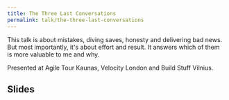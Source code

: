 ```yaml
---
title: The Three Last Conversations
permalink: talk/the-three-last-conversations
---
```


This talk is about mistakes, diving saves, honesty and delivering bad news. But most importantly, it's about effort and result. It answers which of them is more valuable to me and why.

Presented at Agile Tour Kaunas, Velocity London and Build Stuff Vilnius.

## Slides

<script async class="speakerdeck-embed" data-id="d71db9621fb8428091fd2455af3519f3" data-ratio="1.77777777777778" src="//speakerdeck.com/assets/embed.js"></script>
